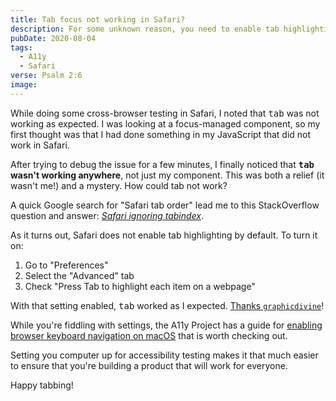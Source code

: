 ```yaml
---
title: Tab focus not working in Safari?
description: For some unknown reason, you need to enable tab highlighting in the browser's settings.
pubDate: 2020-08-04
tags:
  - A11y
  - Safari
verse: Psalm 2:6
image:
---
```


While doing some cross-browser testing in Safari, I noted that <kbd>tab</kbd> was not working as expected. I was looking at a focus-managed component, so my first thought was that I had done something in my JavaScript that did not work in Safari.

After trying to debug the issue for a few minutes, I finally noticed that **<kbd>tab</kbd> wasn't working anywhere**, not just my component. This was both a relief (it wasn't me!) and a mystery. How could tab not work?

A quick Google search for "Safari tab order" lead me to this StackOverflow question and answer: [_Safari ignoring tabindex_](https://stackoverflow.com/questions/1848390/safari-ignoring-tabindex).

As it turns out, Safari does not enable tab highlighting by default. To turn it on:

1. Go to "Preferences"
2. Select the "Advanced" tab
3. Check "Press Tab to highlight each item on a webpage"

With that setting enabled, <kbd>tab</kbd> worked as I expected. [Thanks `graphicdivine`](https://stackoverflow.com/a/1914496/8486161)!

While you're fiddling with settings, the A11y Project has a guide for [enabling browser keyboard navigation on macOS](https://www.a11yproject.com/posts/2017-12-29-macos-browser-keyboard-navigation/) that is worth checking out.

Setting you computer up for accessibility testing makes it that much easier to ensure that you're building a product that will work for everyone.

Happy tabbing!
